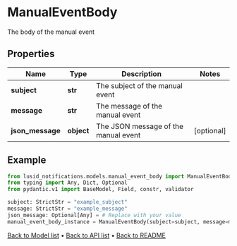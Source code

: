 # ManualEventBody

The body of the manual event
## Properties
Name | Type | Description | Notes
------------ | ------------- | ------------- | -------------
**subject** | **str** | The subject of the manual event | 
**message** | **str** | The message of the manual event | 
**json_message** | **object** | The JSON message of the manual event | [optional] 
## Example

```python
from lusid_notifications.models.manual_event_body import ManualEventBody
from typing import Any, Dict, Optional
from pydantic.v1 import BaseModel, Field, constr, validator

subject: StrictStr = "example_subject"
message: StrictStr = "example_message"
json_message: Optional[Any] = # Replace with your value
manual_event_body_instance = ManualEventBody(subject=subject, message=message, json_message=json_message)

```

[Back to Model list](../README.md#documentation-for-models) &#8226; [Back to API list](../README.md#documentation-for-api-endpoints) &#8226; [Back to README](../README.md)

